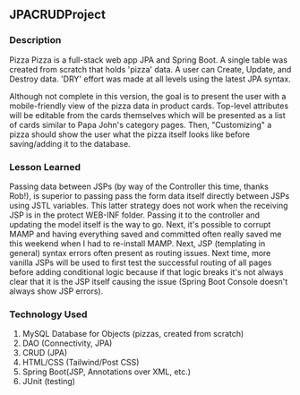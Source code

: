 ## JPACRUDProject

### Description

Pizza Pizza is a full-stack web app JPA and Spring Boot. A single table was created from scratch that holds 'pizza' data. A user can Create, Update, and Destroy data. 'DRY' effort was made at all levels using the latest JPA syntax.

Although not complete in this version, the goal is to present the user with a mobile-friendly view of the pizza data in product cards. Top-level attributes will be editable from the cards themselves which will be presented as a list of cards similar to Papa John's category pages. Then, "Customizing" a pizza should show the user what the pizza itself looks like before saving/adding it to the database.


### Lesson Learned
Passing data between JSPs (by way of the Controller this time, thanks Rob!), is superior to passing pass the form data itself directly between JSPs using JSTL variables. This latter strategy does not work when the receiving JSP is in the protect WEB-INF folder. Passing it to the controller and updating the model itself is the way to go. Next, it's possible to corrupt MAMP and having everything saved and committed often really saved me this weekend when I had to re-install MAMP. Next,  JSP (templating in general) syntax errors often present as routing issues. Next time, more vanilla JSPs will be used to first test the successful routing of all pages before adding conditional logic because if that logic breaks it's not always clear that it is the JSP itself causing the issue (Spring Boot Console doesn't always show JSP errors).

### Technology Used

1. MySQL Database for Objects (pizzas, created from scratch)
2. DAO (Connectivity, JPA)
3. CRUD (JPA)
4. HTML/CSS (Tailwind/Post CSS)
5. Spring Boot(JSP, Annotations over XML, etc.)
6. JUnit (testing)

